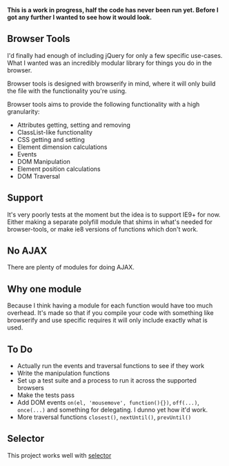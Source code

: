 **This is a work in progress, half the code has never been run yet. Before I got any further I wanted to see how it would look.**

Browser Tools
-------------

I'd finally had enough of including jQuery for only a few specific use-cases. What I wanted was an incredibly modular library for things you do in the browser.

Browser tools is designed with browserify in mind, where it will only build the file with the functionality you're using.

Browser tools aims to provide the following functionality with a high granularity:

* Attributes getting, setting and removing
* ClassList-like functionality
* CSS getting and setting
* Element dimension calculations
* Events
* DOM Manipulation
* Element position calculations
* DOM Traversal

Support
-------

It's very poorly tests at the moment but the idea is to support IE9+ for now. Either making a separate polyfill module that shims in what's needed for browser-tools, or make ie8 versions of functions which don't work.

No AJAX
-------

There are plenty of modules for doing AJAX.

Why one module
--------------

Because I think having a module for each function would have too much overhead. It's made so that if you compile your code with something like browserify and use specific requires it will only include exactly what is used.

To Do
-----

* Actually run the events and traversal functions to see if they work
* Write the manipulation functions
* Set up a test suite and a process to run it across the supported browsers
* Make the tests pass
* Add DOM events `on(el, 'mousemove', function(){})`, `off(...)`, `once(...)` and something for delegating. I dunno yet how it'd work.
* More traversal functions `closest()`, `nextUntil()`, `prevUntil()`

Selector
--------

This project works well with [selector][selector]

[selector]: /Bockit/selector
